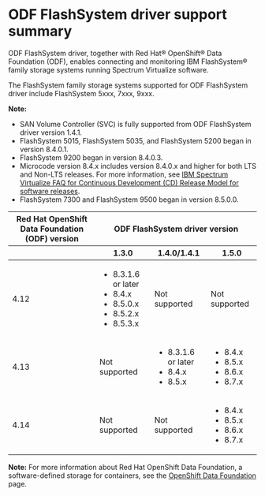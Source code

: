 # ODF FlashSystem driver support summary

ODF FlashSystem driver, together with Red Hat® OpenShift® Data Foundation \(ODF\), enables connecting and monitoring IBM FlashSystem® family storage systems running Spectrum Virtualize software.

The FlashSystem family storage systems supported for ODF FlashSystem driver include FlashSystem 5xxx, 7xxx, 9xxx.

**Note:**

-   SAN Volume Controller (SVC) is fully supported from ODF FlashSystem driver version 1.4.1.
-   FlashSystem 5015, FlashSystem 5035, and FlashSystem 5200 began in version 8.4.0.1.
-   FlashSystem 9200 began in version 8.4.0.3.
-   Microcode version 8.4.x includes version 8.4.0.x and higher for both LTS and Non-LTS releases. For more information, see [IBM Spectrum Virtualize FAQ for Continuous Development (CD) Release Model for software releases](https://www.ibm.com/support/pages/node/6409554).
-   FlashSystem 7300 and FlashSystem 9500 began in version 8.5.0.0.


<table>
    <thead>
        <tr>
            <th colspan=1>Red Hat OpenShift Data Foundation (ODF) version</th>
            <th colspan=6>ODF FlashSystem driver version</th>
        </tr>
    </thead>
    <thead>
        <tr>
            <th></th>
            <th>1.3.0</th>
            <th>1.4.0/1.4.1</th>
            <th>1.5.0</th>
        </tr>
    </thead>    
    <tbody>
        <tr>
            <td>4.12</td>
            <td><ul>
                <li>8.3.1.6 or later</li>
                <li>8.4.x</li>
                <li>8.5.0.x</li>
                <li>8.5.2.x</li>
                <li>8.5.3.x</li></ul></td>
            <td>Not supported</td>
            <td>Not supported</td>
        </tr>
        <tr>
            <td>4.13</td>
            <td>Not supported</td>
            <td>
              <ul>
                <li>8.3.1.6 or later</li>
                <li>8.4.x</li>
                <li>8.5.x</li>
              </ul>
            </td>
            <td>
              <ul>
                <li>8.4.x</li>
                <li>8.5.x</li>
                <li>8.6.x</li>
                <li>8.7.x</li>
              </ul>
            </td>
        </tr>
        <tr>
            <td>4.14</td>
            <td>Not supported</td>
            <td>Not supported</td>
            <td>
              <ul>
                <li>8.4.x</li>
                <li>8.5.x</li>
                <li>8.6.x</li>
                <li>8.7.x</li>
              </ul>
            </td>
        </tr>
    </tbody>
</table>



**Note:** For more information about Red Hat OpenShift Data Foundation, a software-defined storage for containers, see the [OpenShift Data Foundation](https://www.redhat.com/en/technologies/cloud-computing/openshift-data-foundation) page.

